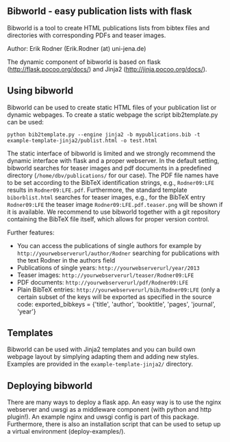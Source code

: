 Bibworld - easy publication lists with flask
--------------------------------------------

Bibworld is a tool to create HTML publications lists from bibtex files and directories with corresponding PDFs and teaser images.

Author: Erik Rodner (Erik.Rodner (at) uni-jena.de)

The dynamic component of bibworld is based on flask (http://flask.pocoo.org/docs/) and Jinja2 (http://jinja.pocoo.org/docs/).


Using bibworld
--------------------------------------------

Bibworld can be used to create static HTML files of your publication list or dynamic webpages. 
To create a static webpage the script bib2template.py can be used:

```
python bib2template.py --engine jinja2 -b mypublications.bib -t example-template-jinja2/publist.html -o test.html
```

The static interface of bibworld is limited and we strongly recommend the dynamic interface with flask and a proper webserver. In the default setting,
bibworld searches for teaser images and pdf documents in a predefined directory (`/home/dbv/publications/` for our case). The PDF file names have to be set according to the
BibTeX identification strings, e.g., `Rodner09:LFE` results in `Rodner09:LFE.pdf`. Furthermore, the standard template `biborblist.html` searches for teaser images, e.g., for
the BibTeX entry `Rodner09:LFE` the teaser image `Rodner09:LFE.pdf.teaser.png` will be shown if it is available.
We recommend to use bibworld together with a git repository containing the BibTeX file itself, which allows for proper version control.

Further features:
* You can access the publications of single authors for example by `http://yourwebserverurl/author/Rodner` searching for publications with the text Rodner in the authors field
* Publications of single years: `http://yourwebserverurl/year/2013`
* Teaser images: `http://yourwebserverurl/teaser/Rodner09:LFE`
* PDF documents: `http://yourwebserverurl/pdf/Rodner09:LFE`
* Plain BibTeX entries: `http://yourwebserverurl/bib/Rodner09:LFE` (only a certain subset of the keys will be exported as specified in the source code:
    exported_bibkeys = {'title', 'author', 'booktitle', 'pages', 'journal', 'year'}

Templates
--------------------------------------------

Bibworld can be used with Jinja2 templates and you can build own webpage layout by simplying adapting them and adding new styles. Examples are provided in the `example-template-jinja2/` directory.


Deploying bibworld
--------------------------------------------

There are many ways to deploy a flask app. An easy way is to use the nginx webserver and uwsgi as a middleware component (with python and http plugin!). An example
nginx and uwsgi config is part of this package. Furthermore, there is also an installation script that can be used to setup up a virtual environment (deploy-examples/).



